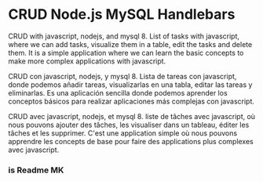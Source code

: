 # CRUD Node.js MySQL Handlebars

CRUD with javascript, nodejs, and mysql 8. List of tasks with javascript, where we can add tasks, visualize them in a table, edit the tasks and delete them. It is a simple application where we can learn the basic concepts to make more complex applications with javascript.

CRUD con javascript, nodejs, y mysql 8. Lista de tareas con javascript, donde podemos añadir tareas, visualizarlas en una tabla, editar las tareas y eliminarlas. Es una aplicación sencilla donde podemos aprender los conceptos básicos para realizar aplicaciones más complejas con javascript.

CRUD avec javascript, nodejs, et mysql 8. liste de tâches avec javascript, où nous pouvons ajouter des tâches, les visualiser dans un tableau, éditer les tâches et les supprimer. C'est une application simple où nous pouvons apprendre les concepts de base pour faire des applications plus complexes avec javascript.

### is Readme MK
